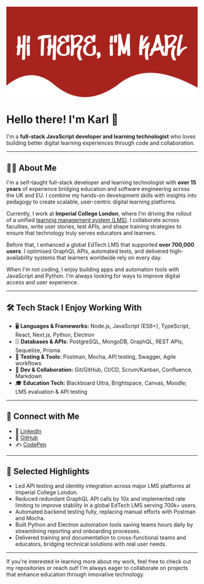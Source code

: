 ![Hi there, I'm Karl](./src/img/header.png)

# Hello there! I'm Karl 👋

I'm a **full-stack JavaScript developer and learning technologist** who loves building better digital learning experiences through code and collaboration.

---

## 🧑‍💻 About Me

I'm a self-taught full-stack developer and learning technologist with **over 15 years** of experience bridging education and software engineering across the UK and EU. I combine my hands-on development skills with insights into pedagogy to create scalable, user-centric digital learning platforms.

Currently, I work at **Imperial College London**, where I'm driving the rollout of a unified [learning management system (LMS)](https://www.imperial.ac.uk/about/education/our-projects/learning-management-system/). I collaborate across faculties, write user stories, test APIs, and shape training strategies to ensure that technology truly serves educators and learners.

Before that, I enhanced a global EdTech LMS that supported **over 700,000 users**. I optimised GraphQL APIs, automated tests, and delivered high-availability systems that learners worldwide rely on every day.

When I'm not coding, I enjoy building apps and automation tools with JavaScript and Python. I'm always looking for ways to improve digital access and user experience.

---

## 🛠️ Tech Stack I Enjoy Working With

- 🖥️ **Languages & Frameworks:** Node.js, JavaScript (ES6+), TypeScript, React, Next.js, Python, Electron  
- 🗄️ **Databases & APIs:** PostgreSQL, MongoDB, GraphQL, REST APIs, Sequelize, Prisma  
- 🧪 **Testing & Tools:** Postman, Mocha, API testing, Swagger, Agile workflows  
- 🔧 **Dev & Collaboration:** Git/GitHub, CI/CD, Scrum/Kanban, Confluence, Markdown  
- 🎓 **Education Tech:** Blackboard Ultra, Brightspace, Canvas, Moodle; LMS evaluation & API testing

---

## 🔗 Connect with Me

- 💼 [LinkedIn](https://www.linkedin.com/in/karl-horning/)
- 🐙 [GitHub](https://github.com/Karl-Horning)
- ✍️ [CodePen](https://codepen.io/karlhorning)

---

## 🌟 Selected Highlights

- Led API testing and identity integration across major LMS platforms at Imperial College London.
- Reduced redundant GraphQL API calls by 10x and implemented rate limiting to improve stability in a global EdTech LMS serving 700k+ users.
- Automated backend testing fully, replacing manual efforts with Postman and Mocha.
- Built Python and Electron automation tools saving teams hours daily by streamlining reporting and onboarding processes.
- Delivered training and documentation to cross-functional teams and educators, bridging technical solutions with real user needs.

---

If you're interested in learning more about my work, feel free to check out my repositories or reach out! I'm always eager to collaborate on projects that enhance education through innovative technology.
